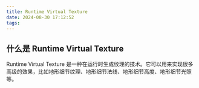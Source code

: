 ```yaml
---
title: Runtime Virtual Texture
date: 2024-08-30 17:12:52
tags:
---
```


## 什么是 Runtime Virtual Texture

Runtime Virtual Texture 是一种在运行时生成纹理的技术。它可以用来实现很多高级的效果，比如地形细节纹理、地形细节法线、地形细节高度、地形细节光照等。
